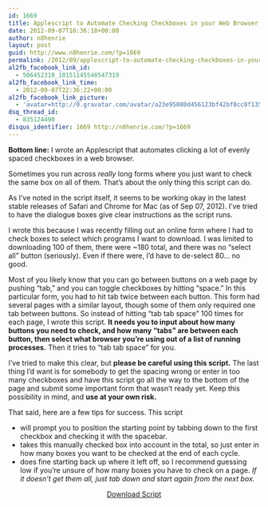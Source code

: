 ```yaml
---
id: 1669
title: Applescript to Automate Checking Checkboxes in your Web Browser
date: 2012-09-07T16:36:18+00:00
author: n8henrie
layout: post
guid: http://www.n8henrie.com/?p=1669
permalink: /2012/09/applescript-to-automate-checking-checkboxes-in-your-web-browser/
al2fb_facebook_link_id:
  - 506452318_10151145548547319
al2fb_facebook_link_time:
  - 2012-09-07T22:36:22+00:00
al2fb_facebook_link_picture:
  - 'avatar=http://0.gravatar.com/avatar/a23e95080d456123bf42bf8cc0f13519?s=96&amp;d=wavatar&amp;r=PG'
dsq_thread_id:
  - 835124490
disqus_identifier: 1669 http://n8henrie.com/?p=1669
---
```

**Bottom line:** I wrote an Applescript that automates clicking a lot of evenly spaced checkboxes in a web browser.
  
<!--more-->


  
Sometimes you run across _really_ long forms where you just want to check the same box on all of them. That’s about the only thing this script can do.

As I’ve noted in the script itself, it seems to be working okay in the latest stable releases of Safari and Chrome for Mac (as of Sep 07, 2012). I’ve tried to have the dialogue boxes give clear instructions as the script runs.

I wrote this because I was recently filling out an online form where I had to check boxes to select which programs I want to download. I was limited to downloading 100 of them, there were ~180 total, and there was no “select all” button (seriously). Even if there were, I’d have to de-select 80… no good.

Most of you likely know that you can go between buttons on a web page by pushing “tab,” and you can toggle checkboxes by hitting “space.” In this particular form, you had to hit tab twice between each button. This form had several pages with a similar layout, though some of them only required one tab between buttons. So instead of hitting “tab tab space” 100 times for each page, I wrote this script. **It needs you to input about how many buttons you need to check, and how many “tabs” are between each button, then select what browser you’re using out of a list of running processes.** Then it tries to “tab tab space” for you.

I’ve tried to make this clear, but **please be careful using this script.** The last thing I’d want is for somebody to get the spacing wrong or enter in too many checkboxes and have this script go all the way to the bottom of the page and submit some important form that wasn’t ready yet. Keep this possibility in mind, and **use at your own risk.**

That said, here are a few tips for success. This script

  * will prompt you to position the starting point by tabbing down to the first checkbox and checking it with the spacebar.
  * takes this manually checked box into account in the total, so just enter in how many boxes you want to be checked at the end of each cycle.
  * does fine starting back up where it left off, so I recommend guessing low if you’re unsure of how many boxes you have to check on a page. _If it doesn’t get them all, just tab down and start again from the next box._

<p align="center">
  <a target="_blank" href="http://cl.ly/3m0N3H3O322a">Download Script</a><br />
</p>